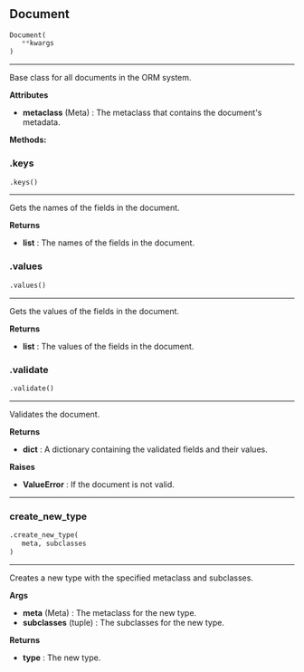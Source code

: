 #


## Document
```python 
Document(
   **kwargs
)
```


---
Base class for all documents in the ORM system.


**Attributes**

* **__metaclass__** (Meta) : The metaclass that contains the document's metadata.



**Methods:**


### .keys
```python
.keys()
```

---
Gets the names of the fields in the document.


**Returns**

* **list**  : The names of the fields in the document.


### .values
```python
.values()
```

---
Gets the values of the fields in the document.


**Returns**

* **list**  : The values of the fields in the document.


### .validate
```python
.validate()
```

---
Validates the document.


**Returns**

* **dict**  : A dictionary containing the validated fields and their values.


**Raises**

* **ValueError**  : If the document is not valid.


----


### create_new_type
```python
.create_new_type(
   meta, subclasses
)
```

---
Creates a new type with the specified metaclass and subclasses.


**Args**

* **meta** (Meta) : The metaclass for the new type.
* **subclasses** (tuple) : The subclasses for the new type.


**Returns**

* **type**  : The new type.

